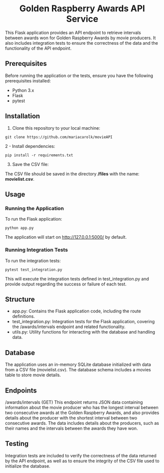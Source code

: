 <h1 style="text-align: center;"> Golden Raspberry Awards API Service </h1>
This Flask application provides an API endpoint to retrieve intervals between awards won for Golden Raspberry Awards by movie producers. It also includes integration tests to ensure the correctness of the data and the functionality of the API endpoint.

## Prerequisites
Before running the application or the tests, ensure you have the following prerequisites installed:

* Python 3.x
* Flask
* pytest

## Installation
1. Clone this repository to your local machine:


```
git clone https://github.com/mariacarolk/movieAPI
```

2 - Install dependencies:

```
pip install -r requirements.txt
```

3. Save the CSV file:

The CSV file should be saved in the directory **/files** with the name: **movielist.csv**.

## Usage

### Running the Application

To run the Flask application:

```
python app.py
```

The application will start on http://127.0.0.1:5000/ by default.

### Running Integration Tests

To run the integration tests:

```
pytest test_integration.py
```

This will execute the integration tests defined in test_integration.py and provide output regarding the success or failure of each test.

## Structure
* app.py: Contains the Flask application code, including the route definitions.
* test_integration.py: Integration tests for the Flask application, covering the /awards/intervals endpoint and related functionality.
* utils.py: Utility functions for interacting with the database and handling data.

## Database
The application uses an in-memory SQLite database initialized with data from a CSV file (movielist.csv). The database schema includes a movies table to store movie details.

## Endpoints
/awards/intervals (GET)
This endpoint returns JSON data containing information about the movie producer who has the longest interval between two consecutive awards at the Golden Raspberry Awards, and also provides details about the producer with the shortest interval between two consecutive awards. The data includes details about the producers, such as their names and the intervals between the awards they have won.

## Testing
Integration tests are included to verify the correctness of the data returned by the API endpoint, as well as to ensure the integrity of the CSV file used to initialize the database.
